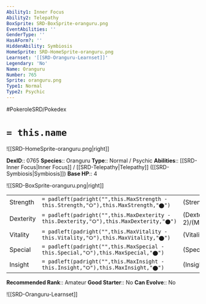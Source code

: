 ```yaml
---
Ability1: Inner Focus
Ability2: Telepathy
BoxSprite: SRD-BoxSprite-oranguru.png
EventAbilities: ''
GenderType: ''
HasAForm?: ''
HiddenAbility: Symbiosis
HomeSprite: SRD-HomeSprite-oranguru.png
Learnset: '[[SRD-Oranguru-Learnset]]'
Legendary: 'No'
Name: Oranguru
Number: 765
Sprite: oranguru.png
Type1: Normal
Type2: Psychic
---
```


#PokeroleSRD/Pokedex

# `= this.name`

![[SRD-HomeSprite-oranguru.png|right]]

**DexID**:: 0765
**Species**:: Oranguru
**Type**:: Normal / Psychic
**Abilities**:: [[SRD-Inner Focus|Inner Focus]] / [[SRD-Telepathy|Telepathy]] ([[SRD-Symbiosis|Symbiosis]])
**Base HP**:: 4

![[SRD-BoxSprite-oranguru.png|right]]

|           |                                                                                        |                                          |
| --------- | -------------------------------------------------------------------------------------- | ---------------------------------------- |
| Strength  | `= padleft(padright("",this.MaxStrength - this.Strength,"⭘"),this.MaxStrength,"⬤")`    | (Strength::2)/(MaxStrength::4)   |
| Dexterity | `= padleft(padright("",this.MaxDexterity - this.Dexterity,"⭘"),this.MaxDexterity,"⬤")` | (Dexterity:: 2)/(MaxDexterity::4) |
| Vitality  | `= padleft(padright("",this.MaxVitality - this.Vitality,"⭘"),this.MaxVitality,"⬤")`    | (Vitality::2)/(MaxVitality::5)   |
| Special   | `= padleft(padright("",this.MaxSpecial - this.Special,"⭘"),this.MaxSpecial,"⬤")`       | (Special::2)/(MaxSpecial::5)     |
| Insight   | `= padleft(padright("",this.MaxInsight - this.Insight,"⭘"),this.MaxInsight,"⬤")`       | (Insight::3)/(MaxInsight::6)     |

**Recommended Rank**:: Amateur
**Good Starter**:: No
**Can Evolve**:: No

![[SRD-Oranguru-Learnset]]